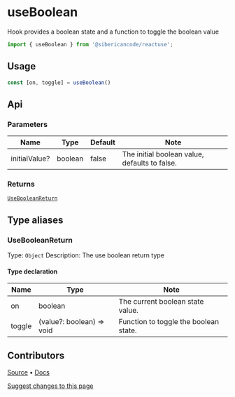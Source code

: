 # useBoolean

Hook provides a boolean state and a function to toggle the boolean value

```typescript
import { useBoolean } from '@sibericancode/reactuse';
```

## Usage
```typescript
const [on, toggle] = useBoolean()
```

## Api

### Parameters

| Name          | Type    | Default | Note                                          |
|---------------|---------|---------|-----------------------------------------------|
| initialValue? | boolean | false   | The initial boolean value, defaults to false. |

### Returns

[`UseBooleanReturn`](#usebooleanreturn)

## Type aliases

### UseBooleanReturn

Type: `Object`
Description: The use boolean return type

#### Type declaration

| Name   | Type                      | Note                                  |
|--------|---------------------------|---------------------------------------|
| on     | boolean                   | The current boolean state value.      |
| toggle | (value?: boolean) => void | Function to toggle the boolean state. |

## Contributors

[Source](#) • [Docs](#)

[Suggest changes to this page](#)